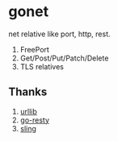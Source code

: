# gonet

net relative like port, http, rest.

1. FreePort
1. Get/Post/Put/Patch/Delete
1. TLS relatives


## Thanks

1. [urllib](https://github.com/GiterLab/urllib)
1. [go-resty](https://github.com/go-resty/resty/tree/v2)
1. [sling](https://github.com/dghubble/sling)